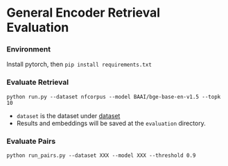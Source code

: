 # General Encoder Retrieval Evaluation


### Environment

Install pytorch, then `pip install requirements.txt`


### Evaluate Retrieval

`python run.py --dataset nfcorpus --model BAAI/bge-base-en-v1.5 --topk 10`

- `dataset` is the dataset under [dataset](dataset)
- Results and embeddings will be saved at the `evaluation` directory.


### Evaluate Pairs

`python run_pairs.py --dataset XXX --model XXX --threshold 0.9`

